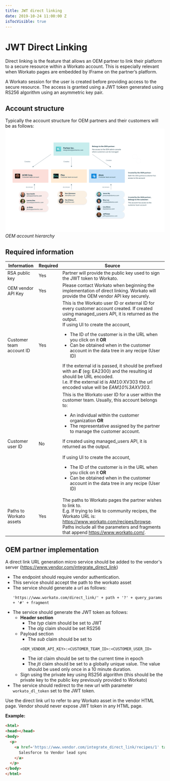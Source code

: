 ```yaml
---
title: JWT direct linking
date: 2019-10-24 11:00:00 Z
isTocVisible: true
---
```


# JWT Direct Linking

Direct linking is the feature that allows an OEM partner to link their platform to a secure resource within a Workato account. This is especially relevant when Workato pages are embedded by IFrame on the partner’s platform.

A Workato session for the user is created before providing access to the secure resource. The access is granted using a JWT token generated using RS256 algorithm using an asymmetric key pair.

## Account structure

Typically the account structure for OEM partners and their customers will be as follows:
![OEM team structure](/assets/images/connectors/oem/oem-account-heirarchy.png)
*OEM account hierarchy*

## Required information
| **Information** | **Required** | **Source** |
|--|--|--|
| RSA public key | Yes | Partner will provide the public key used to sign the JWT token to Workato. |
| OEM vendor API Key | Yes | Please contact Workato when beginning the implementation of direct linking. Workato will provide the OEM vendor API key securely. |
| Customer team account ID | Yes | This is the Workato user ID or external ID for every customer account created. If created using managed_users API, it is returned as the output. <br> If using UI to create the account, <ul><li>The ID of the customer is  in the URL when you click on it <b>OR</b> </li><li> Can be obtained when in the customer account in the data tree in any recipe (User ID) </li></ul> If the external id is passed, it should be prefixed with an <b><i>E</i></b> (eg: EA2300) and the resulting id should be URL encoded. <br> I.e. If the external id is AM10:XV303 the url encoded value will be <i>EAM10%3AXV303</i>. |
| Customer user ID | No | This is the Workato user ID for a user within the customer team. Usually, this account belongs to: <ul><li> An individual within the customer organization <b>OR</b> </li><li> The representative assigned by the partner to manage the customer account.</li></ul>  If created using managed_users API, it is returned as the output. <br><br> If using UI to create the account, <ul><li> The ID of the customer is in the URL when you click on it <b>OR</b> </li><li> Can be obtained when in the customer account in the data tree in any recipe (User ID) |
| Paths to Workato assets | Yes | The paths to Workato pages the partner wishes to link to. <br> E.g. If trying to link to community recipes, the Workato URL is: https://www.workato.com/recipes/browse. <br> Paths include all the parameters and fragments that append https://www.workato.com/. |

## OEM partner implementation

A direct link URL generation micro service should be added to the vendor's server (https://www.vendor.com/integrate_direct_link)
- The endpoint should require vendor authentication.
- This service should accept the path to the workato asset
- The service should generate a url as follows:
   ```
   'https://www.workato.com/direct_link/' + path + '?' + query_params + '#' + fragment
   ```
- The service should generate the JWT token as follows:
  - **Header section**
    - The _typ_ claim should be set to JWT
    - The _alg_ claim should be set RS256
  - Payload section
    - The _sub_ claim should be set to
    ```
    <OEM_VENDOR_API_KEY>:<CUSTOMER_TEAM_ID>:<CUSTOMER_USER_ID>
    ```
    - The _iat_ claim should be set to the current time in epoch
    - The _jti_ claim should be set to a globally unique value. The value should be used only once in a 10 minute duration.
  - Sign using the private key using RS256 algorithm (this should be the private key to the public key previously provided to Workato)
- The service should redirect to the new url with parameter `workato_dl_token` set to the JWT token.

Use the direct link url to refer to any Workato asset in the vendor HTML page. Vendor should never expose JWT token in any HTML page.

**Example:**
```html
<html>
<head></head>
<body>
  <p>
    <a href='https://www.vendor.com/integrate_direct_link/recipes/1' target=_blank>
      Salesforce to Vendor lead sync
    </a>
  </p>
</body>
</html>
```
